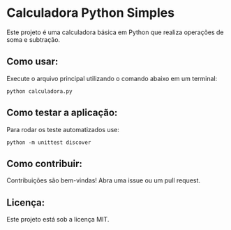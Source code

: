 # Calculadora Python Simples

Este projeto é uma calculadora básica em Python que realiza operações de soma e subtração.

## Como usar:

Execute o arquivo principal utilizando o comando abaixo em um terminal:

```
python calculadora.py
```

## Como testar a aplicação:

Para rodar os teste automatizados use:

```
python -m unittest discover
```

## Como contribuir:

Contribuições são bem-vindas! Abra uma issue ou um pull request.

## Licença:

Este projeto está sob a licença MIT.
